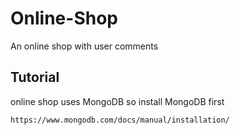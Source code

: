 # Online-Shop
An online shop with user comments

## Tutorial

online shop uses MongoDB so install MongoDB first
```sh
https://www.mongodb.com/docs/manual/installation/
```
